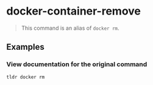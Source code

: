 # docker-container-remove

> This command is an alias of `docker rm`.

## Examples

### View documentation for the original command

```bash
tldr docker rm
```
